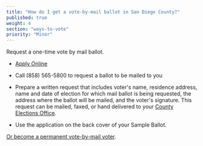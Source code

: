 ```yaml
---
title: "How do I get a vote-by-mail ballot in San Diego County?"
published: true
weight: 4
section: "ways-to-vote"
priority: "Minor"
---
```


Request a one-time vote by mail ballot.  

- [Apply Online](http://www.sdvote.com/content/rov/en/absentee.html)  

- Call (858) 565-5800 to request a ballot to be mailed to you  

- Prepare a written request that includes voter's name, residence address, name and date of election for which mail ballot is being requested, the address where the ballot will be mailed, and the voter's signature. This request can be mailed, faxed, or hand delivered to your [County Elections Office](#section-election-office-contact).  

- Use the application on the back cover of your Sample Ballot.  

[Or become a permanent vote-by-mail voter](http://www.sdvote.com/content/dam/rov/en/pdf/INTERNET%20ENG%20PERM%20AV%20APP.pdf).  
